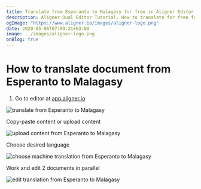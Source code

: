 ```yaml
---
title: Translate from Esperanto to Malagasy for free in Aligner Editor
description: Aligner Dual Editor Tutorial. How to translate for free from Esperanto to Malagasy. Aligner is multilingual document management platform. 
ogImage: "https://www.aligner.io/images/aligner-logo.png"
date: 2020-05-06T07:09:21+03:00
image: ../images/aligner-logo.png
onBlog: true
---
```


# How to translate document from Esperanto to Malagasy

1. Go to editor at [app.aligner.io](https://app.aligner.io "Aligner App web page")

![translate from Esperanto to Malagasy](../aligner-blank-editor.png "translate from Esperanto to Malagasy")

Copy-paste content or upload content

![upload content from Esperanto to Malagasy](../aligner-uploaded-document.png "upload content from Esperanto to Malagasy")

Choose desired language

![choose machine translation from Esperanto to Malagasy](../aligner-language-dropdown.png "choose machine translation from Esperanto to Malagasy")

Work and edit 2 documents in parallel

![edit translation from Esperanto to Malagasy](../aligner-double-sitded-editor.png "edit translation from Esperanto to Malagasy")

